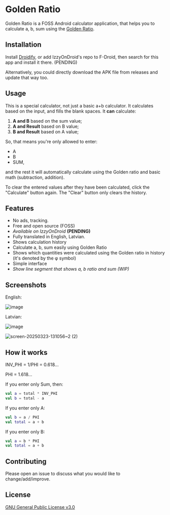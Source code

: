 # Golden Ratio

Golden Ratio is a FOSS Android calculator application, that helps you to calculate a, b, sum using the [Golden Ratio](https://en.wikipedia.org/wiki/Golden_ratio).

## Installation

Install [Droidify](https://github.com/Droid-ify/client), or add IzzyOnDroid's repo to F-Droid, then search for this app and install it there. (PENDING)

Alternatively, you could directly download the APK file from releases and update that way too.
## Usage
This is a special calculator, not just a basic a+b calculator.
It calculates based on the input, and fills the blank spaces. It **can** calculate:

1. **A and B** based on the sum value;
2. **A and Result** based on B value;
3. **B and Result** based on A value;

So, that means you're only allowed to enter:

- A
- B
- SUM,

and the rest it will automatically calculate using the Golden ratio and basic math (subtraction, addition).

To clear the entered values after they have been calculated, click the "Calculate" button again. The "Clear" button only clears the history.
## Features
- No ads, tracking.
- Free and open source (FOSS)
- *Available on IzzyOnDroid* **(PENDING)**
- Fully translated in English, Latvian.
- Shows calculation history
- Calculate a, b, sum easily using Golden Ratio
- Shows which quantities were calculated using the Golden ratio in history (it's denoted by the φ symbol)
- Simple interface
- *Show line segment that shows a, b ratio and sum (WIP)*

## Screenshots
English:


![image](https://github.com/user-attachments/assets/c7e38c84-6114-4037-a94c-46eaa84b15b8)


Latvian:


![image](https://github.com/user-attachments/assets/02524e7d-4c80-41aa-b8c8-94073c672204) 

![screen-20250323-131056~2 (2)](https://github.com/user-attachments/assets/1a3c39bb-f799-4296-9e76-d353d35afc28)


## How it works
INV_PHI = 1/PHI = 0.618...


PHI = 1.618...

If you enter only Sum, then:
```kotlin
val a = total * INV_PHI
val b = total - a
```

If you enter only A:
```kotlin
val b = a / PHI
val total = a + b
```

If you enter only B:
```kotlin
val a = b * PHI
val total = a + b
```
## Contributing

Please open an issue to discuss what you would like to change/add/improve.

## License

[GNU General Public License v3.0](https://choosealicense.com/licenses/gpl-3.0/)
